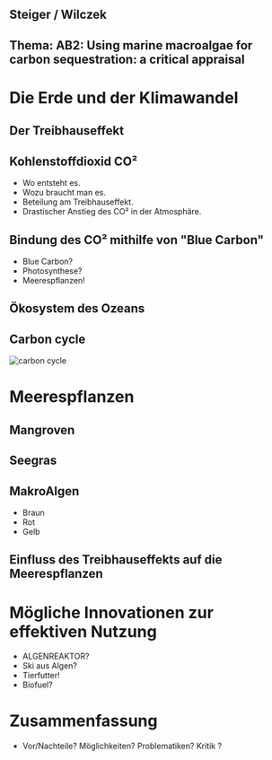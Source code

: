
## Steiger / Wilczek

## Thema: AB2: Using marine macroalgae for carbon sequestration: a critical appraisal



# Die Erde und der Klimawandel
## Der Treibhauseffekt
## Kohlenstoffdioxid CO²  
* Wo entsteht es.
* Wozu braucht man es.
* Beteilung am Treibhauseffekt.
* Drastischer Anstieg des CO² in der Atmosphäre.
## Bindung des CO² mithilfe von "Blue Carbon"
* Blue Carbon?
* Photosynthese?
* Meerespflanzen!
## Ökosystem des Ozeans
## Carbon cycle
![carbon cycle](https://upload.wikimedia.org/wikipedia/commons/thumb/c/c9/Carbon_cycle-cute-diagram-fi.svg/1280px-Carbon_cycle-cute-diagram-fi.svg.png)
# Meerespflanzen
## Mangroven
## Seegras
## MakroAlgen
* Braun
* Rot 
* Gelb
## Einfluss des Treibhauseffekts auf die Meerespflanzen
# Mögliche Innovationen zur effektiven Nutzung
* ALGENREAKTOR?
* Ski aus Algen?
* Tierfutter!
* Biofuel?
# Zusammenfassung
* Vor/Nachteile? Möglichkeiten? Problematiken? Kritik ? 

